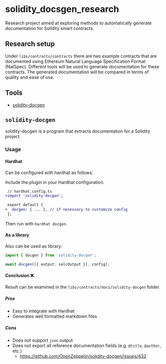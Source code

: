 # solidity_docsgen_research
Research project aimed at exploring methods to automatically generate documentation for Solidity smart contracts.

## Research setup

Under `libs/contracts/contracts` there are two example contracts that are documented using  Ethereum Natural Language Specification Format (NatSpec). Different tools will be used to generate documentation for these contracts. The generated documentation will be compared in terms of quality and ease of use.

## Tools
- [solidity-docgen](https://github.com/OpenZeppelin/solidity-docgen)

## `solidity-docgen`
solidity-docgen is a program that extracts documentation for a Solidity project.

### Usage

#### Hardhat

Can be configured with hardhat as follows:

Include the plugin in your Hardhat configuration.

```diff
 // hardhat.config.ts
+import 'solidity-docgen';

 export default {
+  docgen: { ... }, // if necessary to customize config
 };
```

Then run with `hardhat docgen`.

#### As a library
Also can be used as library:

```typescript
import { docgen } from 'solidity-docgen';

await docgen([{ output: solcOutput }], config);
```
#### Conclusion ❌

Result can be examined in the `libs/contracts/docs/solidity-docgen` folder.

##### Pros
- Easy to integrate with Hardhat
- Generates well formatted markdown files

##### Cons
- Does not support `json` output
- Does not export all reference documentation fields (e.g. `@title`, `@author`, etc.)
  - https://github.com/OpenZeppelin/solidity-docgen/issues/432

